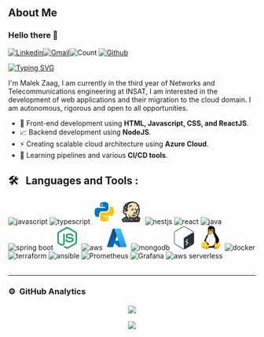 ## About Me

### Hello there 👋

[![Linkedin](https://img.shields.io/badge/-malek_zaag-blue?style=flat&logo=Linkedin&logoColor=white)](https://www.linkedin.com/in/malekzaag/)[![Gmail](https://img.shields.io/badge/-malek_zaag-c14438?style=flat&logo=Gmail&logoColor=white)](mailto:zaag.malek1@gmail.com)![Count](https://visitor-badge.laobi.icu/badge?page_id=Malek-Zaag.Malek-Zaag) [![Github](https://img.shields.io/github/followers/Malek-Zaag?label=Follow&style=social)](https://github.com/Malek-Zaag)


[![Typing SVG](https://readme-typing-svg.demolab.com/?lines=Cloud+and+DevOps+student;Network+Engineer;CyberSecurity+Enthusiast)](https://git.io/typing-svg)

I'm Malek Zaag, I am currently in the third year of Networks and Telecommunications engineering at INSAT, I am interested in the development of web applications and their migration to the cloud domain. I am autonomous, rigorous and open to all opportunities.

- 🔭&nbsp;Front-end development using **HTML, Javascript, CSS, and ReactJS**.
- 📈&nbsp;Backend development using **NodeJS**.
- ⚡&nbsp;Creating scalable cloud architecture using **Azure Cloud**.
- 🎯&nbsp;Learning pipelines and various **CI/CD tools**.



## 🛠 &nbsp; **Languages and Tools** :

<p align="left">
<img width="50" height="50" alt="javascript" src="https://www.svgrepo.com/show/349419/javascript.svg" />
<img width="50" height="50" alt="typescript" src="https://www.svgrepo.com/show/349540/typescript.svg" />
<img width="50" height="50" alt="python" src="./icons/icons8-python.svg">
<img width="50" height="50" alt="jenkins" src="./icons/icons8-jenkins.svg" />
<img src="https://upload.wikimedia.org/wikipedia/commons/thumb/3/39/Kubernetes_logo_without_workmark.svg/1200px-Kubernetes_logo_without_workmark.svg.png" alt="nestjs" width="50" height="50"/>
<img width="50" height="50" alt="react" src="https://www.svgrepo.com/show/452092/react.svg" />
<img width="50" height="50" alt="java" src="https://www.svgrepo.com/show/452234/java.svg" />
<img width="50" height="50" alt="spring boot" src="https://www.vectorlogo.zone/logos/springio/springio-icon.svg" />
<img width="50" height="50" alt="nodejs" src="./icons/node-original.svg" />
<img width="50" height="50" alt="aws" src="https://upload.wikimedia.org/wikipedia/commons/9/93/Amazon_Web_Services_Logo.svg" /> 
<img width="50" height="50" alt="azure" src="./icons/icons8-azure.svg" />
<img width="50" height="50" alt="mongodb" src="https://www.svgrepo.com/show/331488/mongodb.svg" />
<img width="50" height="50" alt="bash" src="./icons/bash-original.svg" />
<img width="50" height="50" alt="linux" src="./icons/linux-original.svg" />
<img width="50" height="50" alt="docker" src="https://www.svgrepo.com/show/331370/docker.svg" />
<img src="https://www.vectorlogo.zone/logos/terraformio/terraformio-icon.svg" alt="terraform" width="50" height="50"/>
<img src="https://www.vectorlogo.zone/logos/ansible/ansible-icon.svg" alt="ansible" width="50" height="50">
<img src="https://www.vectorlogo.zone/logos/prometheusio/prometheusio-icon.svg" alt="Prometheus" width="50" height="50">
<img src="https://www.vectorlogo.zone/logos/grafana/grafana-icon.svg" alt="Grafana" width="50" height="50">
<img width="50" height="50" alt="aws serverless" src="https://www.vectorlogo.zone/logos/amazon_awslambda/amazon_awslambda-icon.svg" />
<br />
<br />


---------------------------------------------------------------------------------------------------------------
### ⚙️ &nbsp;**GitHub Analytics**

<p align="center">
	<img align="center" src="https://github-readme-stats.vercel.app/api?username=Malek-Zaag&count_private=true&theme=algolia"/>
</p>
<p align="center">
	<img align="center" src="https://github-readme-streak-stats.herokuapp.com/?user=Malek-Zaag&theme=algolia"/>
</p>
	





